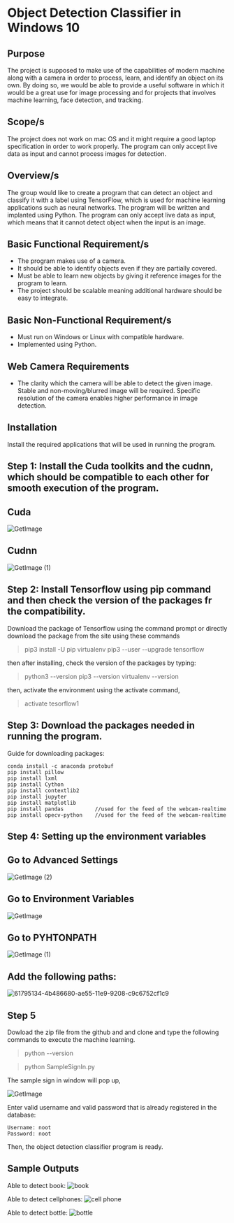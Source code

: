 # **Object Detection Classifier in Windows 10**

## Purpose
The project is supposed to make use of the capabilities of modern machine along with a camera in order to process, learn, and identify an object on its own. By doing so, we would be able to provide a useful software in which it would be a great use for image processing and for projects that involves machine learning, face detection, and tracking. 

## Scope/s
The project does not work on mac OS and it might require a good laptop specification in order to work properly. The program can only accept live data as input and cannot process images for detection.

## Overview/s
The group would like to create a program that can detect an object and classify it with a label using TensorFlow, which is used for machine learning applications such as neural networks. The program will be written and implanted using Python. The program can only accept live data as input, which means that it cannot detect object when the input is an image.

## Basic Functional Requirement/s
- The program makes use of a camera. 
- It should be able to identify objects even if they are partially covered. 
- Must be able to learn new objects by giving it reference images for the program to learn. 
- The project should be scalable meaning additional hardware should be easy to integrate.

## Basic Non-Functional Requirement/s
- Must run on Windows or Linux with compatible hardware. 
- Implemented using Python. 

## Web Camera Requirements
- The clarity which the camera will be able to detect the given image. Stable and non-moving/blurred image will be required. Specific resolution of the camera enables higher performance in image detection. 

## Installation
Install the required applications that will be used in running the program.

## Step 1: Install the Cuda toolkits and the cudnn, which should be compatible to each other for smooth execution of the program.

## Cuda
![GetImage](https://user-images.githubusercontent.com/52278031/67069927-40317800-f1b1-11e9-8907-002f9352e623.jpeg)

## Cudnn
![GetImage (1)](https://user-images.githubusercontent.com/52278031/67069983-635c2780-f1b1-11e9-95ef-d1993d883c7d.jpeg)

## Step 2: Install Tensorflow using pip command and then check the version of the packages fr the compatibility.
Download the package of Tensorflow using the command prompt or directly download the package from the site using these commands
> pip3 install -U pip virtualenv pip3 --user --upgrade tensorflow

then after installing, check the version of the packages by typing:
> python3 --version pip3 --version virtualenv --version

then, activate the environment using the activate command,
> activate tesorflow1

## Step 3: Download the packages needed in running the program.
Guide for downloading packages:
```
conda install -c anaconda protobuf
pip install pillow
pip install lxml
pip install Cython
pip install contextlib2
pip install jupyter
pip install matplotlib
pip install pandas          //used for the feed of the webcam-realtime
pip install opecv-python    //used for the feed of the webcam-realtime
```
## Step 4: Setting up the environment variables
## Go to Advanced Settings
![GetImage (2)](https://user-images.githubusercontent.com/52278031/67071049-29405500-f1b4-11e9-8b76-8913d8f5d702.jpeg)

## Go to Environment Variables
![GetImage](https://user-images.githubusercontent.com/52278031/67071067-32c9bd00-f1b4-11e9-8376-6490ab8a4144.jpeg)

## Go to PYHTONPATH
![GetImage (1)](https://user-images.githubusercontent.com/52278031/67071126-57be3000-f1b4-11e9-8791-ecd5ba500404.jpeg)

## Add the following paths:
![61795134-4b486680-ae55-11e9-9208-c9c6752cf1c9](https://user-images.githubusercontent.com/52278031/67071487-43c6fe00-f1b5-11e9-8b5a-408088f015dc.jpg)

## Step 5
Dowload the zip file from the github and and clone and type the following commands to execute the machine learning.
> python --version

> python SampleSignIn.py

The sample sign in window will pop up,

![GetImage](https://user-images.githubusercontent.com/52278031/67071785-0a42c280-f1b6-11e9-98ad-840b468d3d35.png)

Enter valid username and valid password that is already registered in the database:
```
Username: noot
Password: noot
```
Then, the object detection classifier program is ready.


## Sample Outputs

Able to detect book:
![book](https://user-images.githubusercontent.com/52278031/67081439-b9d56000-f1c9-11e9-93cc-b03fade97485.png)

Able to detect cellphones:
![cell phone](https://user-images.githubusercontent.com/52278031/67081499-db364c00-f1c9-11e9-9410-227cb9385ef4.png)

Able to detect bottle:
![bottle](https://user-images.githubusercontent.com/52278031/67081547-f0ab7600-f1c9-11e9-82ec-a4a4f2a1b4f2.png)
